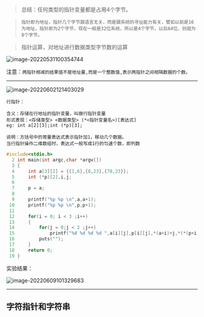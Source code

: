 > 总结：任何类型的指针变量都是占用4个字节。

> `指针即为地址，指针几个字节跟语言无关，而是跟系统的寻址能力有关，譬如以前是16为地址，指针即为2个字节，现在一般是32位系统，所以是4个字节，以后64位，则就为8个字节。`



>指针运算，对地址进行数据类型字节数的运算

![image-20220531100354744](G:/Typora/user_potograph/image-20220531100354744.png)

注意：`两指针相减的结果值不是地址量,而是一个整数值,表示两指针之间相隔数据的个数。`

---

![image-20220602121403029](G:/Typora/user_potograph/image-20220602121403029.png)

 

```
行指针：

含义：存储在行地址的指针变量，叫做行指针变量
形式表现：<存储类型> <数据类型> (*<指针变量名>)[表达式]
eg: int a[2][3];int (*p)[3];

说明：方括号中的常量表达式表示指针加1，移动几个数据。
当行指针操作二维数组时，表达式一般写成1行的匀速个数，即列数
```

```c
#include<stdio.h>
  2 int main(int argc,char *argv[])
  3 {
  4     int a[3][2] = {{1,6},{8,23},{78,23}};
  5     int (*p)[2],i,j;
  6 
  7     p = a;
  8 
  9     printf("%p %p \n",a,a+1);
 10     printf("%p %p \n",p,p+1);
 11 
 12     for(i = 0; i < 3 ;i++)
 13     {
 14         for(j = 0;j < 2 ;j++)
 15             printf("%d %d %d %d ",a[i][j],p[i][j],*(a+i)+j,*(*(p+i)+j));
 16         puts("");
 17     }
 18     return 0;
 19 }
```

实验结果：

![image-20220609101329683](C:/Users/ASUS/AppData/Roaming/Typora/typora-user-images/image-20220609101329683.png)

---

## 字符指针和字符串
